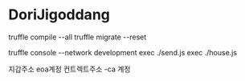 # DoriJigoddang

truffle compile --all
truffle migrate --reset

truffle console --network development
exec ./send.js
exec ./house.js

지갑주소 eoa계정
컨트렉트주소 -ca 계정
